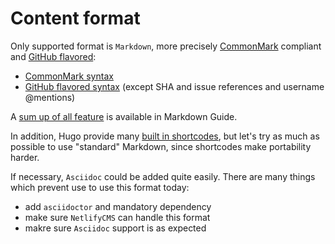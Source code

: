# Content format

Only supported format is `Markdown`, more precisely [CommonMark](https://commonmark.org) compliant and [GitHub flavored](https://github.github.com/gfm/):

- [CommonMark syntax](https://commonmark.org/help/)
- [GitHub flavored syntax](https://guides.github.com/features/mastering-markdown/) (except SHA and issue references and username @mentions)

A [sum up of all feature](https://www.markdownguide.org/tools/hugo/) is available in Markdown Guide.

In addition, Hugo provide many [built in shortcodes](https://gohugo.io/content-management/shortcodes/#use-hugos-built-in-shortcodes), but let's try as much as possible to use "standard" Markdown, since shortcodes make portability harder.

If necessary, `Asciidoc` could be added quite easily. There are many things which prevent use to use this format today:
- add `asciidoctor` and mandatory dependency
- make sure `NetlifyCMS` can handle this format
- makre sure `Asciidoc` support is as expected
